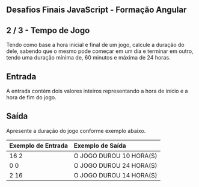 Desafios Finais JavaScript - Formação Angular
---------------------------------------------
2 / 3 - Tempo de Jogo
---------------------

Tendo como base a hora inicial e final de um jogo, calcule a duração do dele, sabendo que o mesmo pode começar em um dia e terminar em outro, tendo uma duração mínima de, 60 minutos e máxima de 24 horas.

Entrada
-------

A entrada contém dois valores inteiros representando a hora de início e a hora de fim do jogo.

Saída
-----

Apresente a duração do jogo conforme exemplo abaixo.

| Exemplo de Entrada | Exemplo de Saída        |
|:-------------------|:------------------------|
| 16 2               | O JOGO DUROU 10 HORA(S) |
| 0 0                | O JOGO DUROU 24 HORA(S) |
| 2 16               | O JOGO DUROU 14 HORA(S) |

